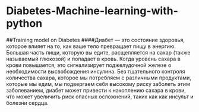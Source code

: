 # Diabetes-Machine-learning-with-python
##Training model on Diabetes
####Диабет — это состояние здоровья, которое влияет на то, как ваше тело превращает пищу в энергию. Большая часть пищи, которую вы едите, расщепляется на сахар (также называемый глюкозой) и попадает в кровь. Когда уровень сахара в крови повышается, это сигнализирует поджелудочной железе о необходимости высвобождения инсулина.
Без тщательного контроля количества сахара, которое мы потребляем с различными продуктами, которые мы едим, мы подвергаем себя высокому риску заболеть этим заболеванием, диабет может привести к накоплению сахара в крови, что может увеличить риск опасных осложнений, таких как как инсульт и болезни сердца.

